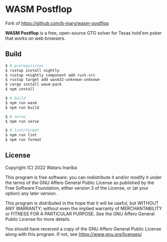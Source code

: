 # WASM Postflop

Fork of https://github.com/b-inary/wasm-postflop

**WASM Postflop** is a free, open-source GTO solver for Texas hold'em poker that works on web browsers.
## Build

```sh
$ # prerequisites
$ rustup install nightly
$ rustup +nightly component add rust-src
$ rustup target add wasm32-unknown-unknown
$ cargo install wasm-pack
$ npm install

$ # build
$ npm run wasm
$ npm run build

$ # serve
$ npm run serve

$ # lint/format
$ npm run lint
$ npm run format
```

## License

Copyright (C) 2022 Wataru Inariba

This program is free software: you can redistribute it and/or modify it under the terms of the GNU Affero General Public License as published by the Free Software Foundation, either version 3 of the License, or (at your option) any later version.

This program is distributed in the hope that it will be useful, but WITHOUT ANY WARRANTY; without even the implied warranty of MERCHANTABILITY or FITNESS FOR A PARTICULAR PURPOSE.  See the GNU Affero General Public License for more details.

You should have received a copy of the GNU Affero General Public License along with this program.  If not, see <https://www.gnu.org/licenses/>.
